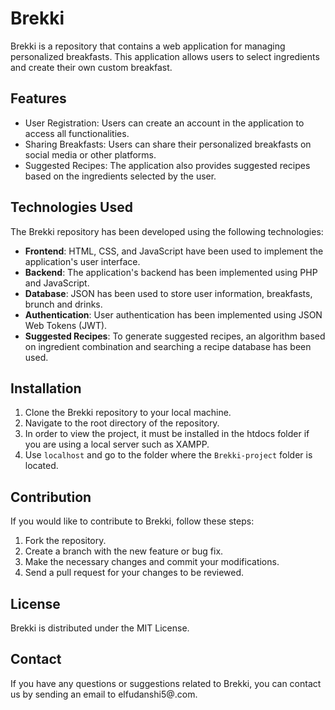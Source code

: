 # Brekki

Brekki is a repository that contains a web application for managing personalized breakfasts. This application allows users to select ingredients and create their own custom breakfast.

## Features

- User Registration: Users can create an account in the application to access all functionalities.
- Sharing Breakfasts: Users can share their personalized breakfasts on social media or other platforms.
- Suggested Recipes: The application also provides suggested recipes based on the ingredients selected by the user.

## Technologies Used

The Brekki repository has been developed using the following technologies:

- **Frontend**: HTML, CSS, and JavaScript have been used to implement the application's user interface.
- **Backend**: The application's backend has been implemented using PHP and JavaScript.
- **Database**: JSON has been used to store user information, breakfasts, brunch and drinks.
- **Authentication**: User authentication has been implemented using JSON Web Tokens (JWT).
- **Suggested Recipes**: To generate suggested recipes, an algorithm based on ingredient combination and searching a recipe database has been used.

## Installation

1. Clone the Brekki repository to your local machine.
2. Navigate to the root directory of the repository.
3. In order to view the project, it must be installed in the htdocs folder if you are using a local server such as XAMPP.
4. Use `localhost` and go to the folder where the `Brekki-project` folder is located.

## Contribution

If you would like to contribute to Brekki, follow these steps:

1. Fork the repository.
2. Create a branch with the new feature or bug fix.
3. Make the necessary changes and commit your modifications.
4. Send a pull request for your changes to be reviewed.

## License

Brekki is distributed under the MIT License.

## Contact

If you have any questions or suggestions related to Brekki, you can contact us by sending an email to elfudanshi5@.com.

